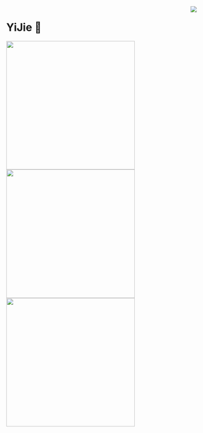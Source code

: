 <a href="#">
  <img align="right" src="https://metrics.lecoq.io/NWYLZW?template=terminal" />
</a>

# YiJie 👋

<img width="340px" src="https://github-readme-stats.vercel.app/api?username=NWYLZW&theme=vue-dark&count_private=true&show_icons=true">
<img width="340px" src="https://github-readme-stats.vercel.app/api/top-langs/?username=NWYLZW&theme=vue-dark&layout=compact">
<img width="340px" src="https://github-readme-stats.vercel.app/api/pin/?username=NWYLZW&theme=vue-dark&repo=right-click-helper">
